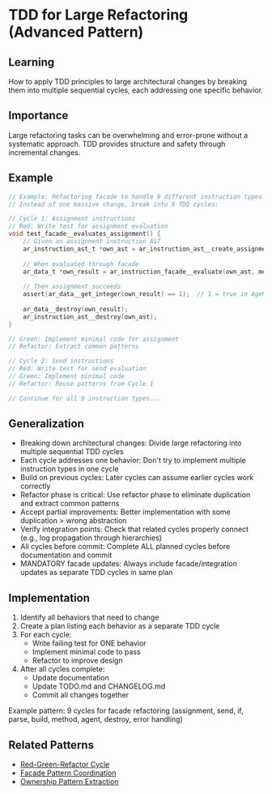 # TDD for Large Refactoring (Advanced Pattern)

## Learning
How to apply TDD principles to large architectural changes by breaking them into multiple sequential cycles, each addressing one specific behavior.

## Importance
Large refactoring tasks can be overwhelming and error-prone without a systematic approach. TDD provides structure and safety through incremental changes.

## Example
```c
// Example: Refactoring facade to handle 9 different instruction types
// Instead of one massive change, break into 9 TDD cycles:

// Cycle 1: Assignment instructions
// Red: Write test for assignment evaluation
void test_facade__evaluates_assignment() {
    // Given an assignment instruction AST
    ar_instruction_ast_t *own_ast = ar_instruction_ast__create_assignment("x", "42");
    
    // When evaluated through facade
    ar_data_t *own_result = ar_instruction_facade__evaluate(own_ast, memory);
    
    // Then assignment succeeds
    assert(ar_data__get_integer(own_result) == 1);  // 1 = true in AgeRun
    
    ar_data__destroy(own_result);
    ar_instruction_ast__destroy(own_ast);
}

// Green: Implement minimal code for assignment
// Refactor: Extract common patterns

// Cycle 2: Send instructions  
// Red: Write test for send evaluation
// Green: Implement minimal code
// Refactor: Reuse patterns from Cycle 1

// Continue for all 9 instruction types...
```

## Generalization
- Breaking down architectural changes: Divide large refactoring into multiple sequential TDD cycles
- Each cycle addresses one behavior: Don't try to implement multiple instruction types in one cycle
- Build on previous cycles: Later cycles can assume earlier cycles work correctly
- Refactor phase is critical: Use refactor phase to eliminate duplication and extract common patterns
- Accept partial improvements: Better implementation with some duplication > wrong abstraction
- Verify integration points: Check that related cycles properly connect (e.g., log propagation through hierarchies)
- All cycles before commit: Complete ALL planned cycles before documentation and commit
- MANDATORY facade updates: Always include facade/integration updates as separate TDD cycles in same plan

## Implementation
1. Identify all behaviors that need to change
2. Create a plan listing each behavior as a separate TDD cycle
3. For each cycle:
   - Write failing test for ONE behavior
   - Implement minimal code to pass
   - Refactor to improve design
4. After all cycles complete:
   - Update documentation
   - Update TODO.md and CHANGELOG.md
   - Commit all changes together

Example pattern: 9 cycles for facade refactoring (assignment, send, if, parse, build, method, agent, destroy, error handling)

## Related Patterns
- [Red-Green-Refactor Cycle](red-green-refactor-cycle.md)
- [Facade Pattern Coordination](facade-pattern-coordination.md)
- [Ownership Pattern Extraction](ownership-pattern-extraction.md)
